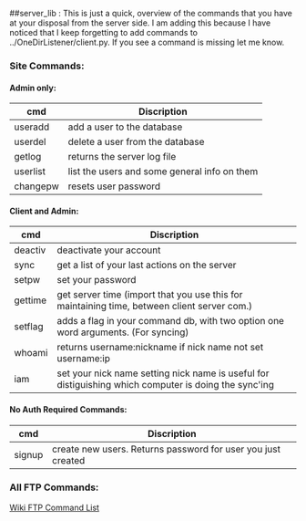 ##server_lib :
This is just a quick, overview of the commands that you have at your disposal from the server side.  I am adding this because I have noticed that I keep forgetting to add commands to ../OneDirListener/client.py.  If you see a command is missing let me know.

### Site Commands:
#### Admin only:
| cmd      | Discription                                  |
|----------|----------------------------------------------|
| useradd  | add a user to the database                   |
| userdel  | delete a user from the database              |
| getlog   | returns the server log file                  |
| userlist | list the users and some general info on them |
| changepw | resets user password                         |

#### Client and Admin:
| cmd      | Discription      |
|----------|----------------------------------------------|
| deactiv  | deactivate your account |
| sync     | get a list of your last actions on the server |
| setpw    | set your password |
| gettime  | get server time (import that you use this for maintaining time, between client server com.) |
| setflag  | adds a flag in your command db, with two option one word arguments. (For syncing) |
| whoami   | returns username:nickname if nick name not set username:ip |
| iam      | set your nick name setting nick name is useful for distiguishing which computer is doing the sync'ing |

#### No Auth Required Commands:
| cmd      | Discription      |
|----------|----------------------------------------------|
| signup   | create new users.  Returns password for user you just created |

### All FTP Commands:
[Wiki FTP Command List](http://en.wikipedia.org/wiki/List_of_FTP_commands)

